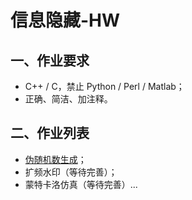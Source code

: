 # 信息隐藏-HW

## 一、作业要求

* C++ / C，禁止 Python / Perl / Matlab；
* 正确、简洁、加注释。



## 二、作业列表

* [伪随机数生成](https://github.com/skyleaworlder/inf-OH-ide/tree/main/Pseudo-rand)；
* 扩频水印（等待完善）；
* 蒙特卡洛仿真（等待完善）...

